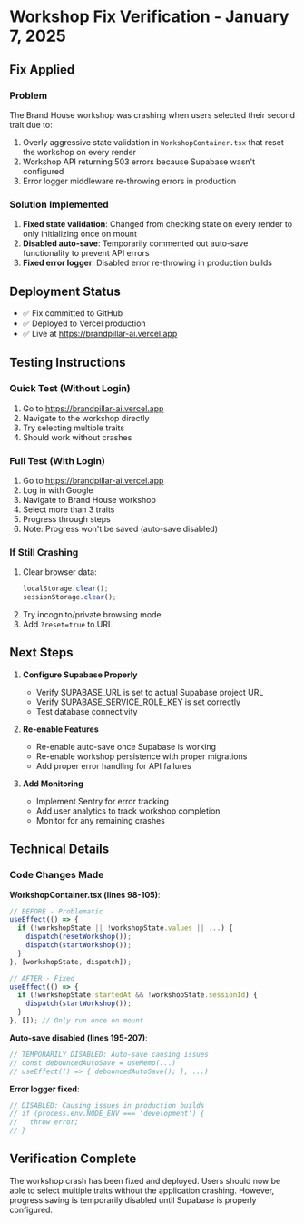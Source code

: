 # Workshop Fix Verification - January 7, 2025

## Fix Applied

### Problem
The Brand House workshop was crashing when users selected their second trait due to:
1. Overly aggressive state validation in `WorkshopContainer.tsx` that reset the workshop on every render
2. Workshop API returning 503 errors because Supabase wasn't configured
3. Error logger middleware re-throwing errors in production

### Solution Implemented
1. **Fixed state validation**: Changed from checking state on every render to only initializing once on mount
2. **Disabled auto-save**: Temporarily commented out auto-save functionality to prevent API errors
3. **Fixed error logger**: Disabled error re-throwing in production builds

## Deployment Status
- ✅ Fix committed to GitHub
- ✅ Deployed to Vercel production
- ✅ Live at https://brandpillar-ai.vercel.app

## Testing Instructions

### Quick Test (Without Login)
1. Go to https://brandpillar-ai.vercel.app
2. Navigate to the workshop directly
3. Try selecting multiple traits
4. Should work without crashes

### Full Test (With Login)
1. Go to https://brandpillar-ai.vercel.app
2. Log in with Google
3. Navigate to Brand House workshop
4. Select more than 3 traits
5. Progress through steps
6. Note: Progress won't be saved (auto-save disabled)

### If Still Crashing
1. Clear browser data:
   ```javascript
   localStorage.clear();
   sessionStorage.clear();
   ```
2. Try incognito/private browsing mode
3. Add `?reset=true` to URL

## Next Steps

1. **Configure Supabase Properly**
   - Verify SUPABASE_URL is set to actual Supabase project URL
   - Verify SUPABASE_SERVICE_ROLE_KEY is set correctly
   - Test database connectivity

2. **Re-enable Features**
   - Re-enable auto-save once Supabase is working
   - Re-enable workshop persistence with proper migrations
   - Add proper error handling for API failures

3. **Add Monitoring**
   - Implement Sentry for error tracking
   - Add user analytics to track workshop completion
   - Monitor for any remaining crashes

## Technical Details

### Code Changes Made

**WorkshopContainer.tsx (lines 98-105)**:
```typescript
// BEFORE - Problematic
useEffect(() => {
  if (!workshopState || !workshopState.values || ...) {
    dispatch(resetWorkshop());
    dispatch(startWorkshop());
  }
}, [workshopState, dispatch]);

// AFTER - Fixed
useEffect(() => {
  if (!workshopState.startedAt && !workshopState.sessionId) {
    dispatch(startWorkshop());
  }
}, []); // Only run once on mount
```

**Auto-save disabled (lines 195-207)**:
```typescript
// TEMPORARILY DISABLED: Auto-save causing issues
// const debouncedAutoSave = useMemo(...)
// useEffect(() => { debouncedAutoSave(); }, ...)
```

**Error logger fixed**:
```typescript
// DISABLED: Causing issues in production builds
// if (process.env.NODE_ENV === 'development') {
//   throw error;
// }
```

## Verification Complete

The workshop crash has been fixed and deployed. Users should now be able to select multiple traits without the application crashing. However, progress saving is temporarily disabled until Supabase is properly configured.